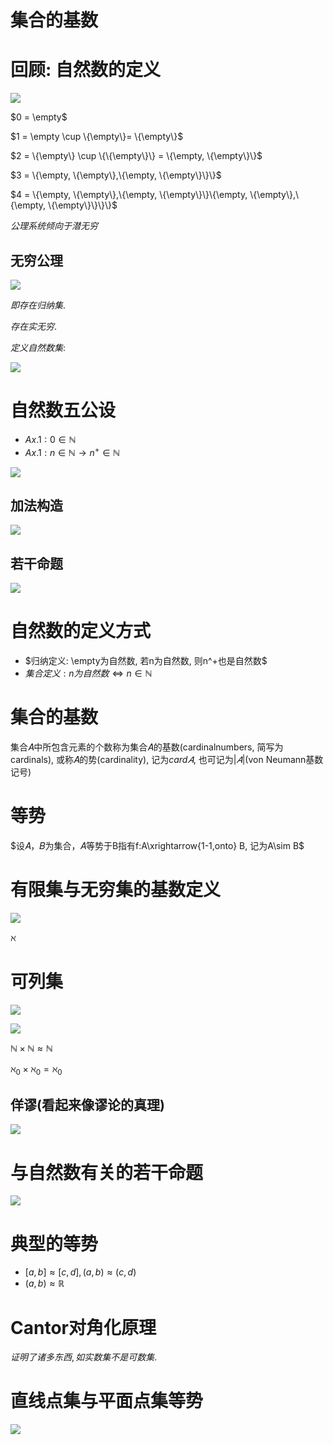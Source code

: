 # 集合的基数

# 回顾: 自然数的定义

![](2020-11-09-10-27-40.png)

$0 = \empty$

$1 = \empty \cup \{\empty\}= \{\empty\}$

$2 = \{\empty\} \cup \{\{\empty\}\} = \{\empty, \{\empty\}\}$

$3 = \{\empty, \{\empty\},\{\empty, \{\empty\}\}\}$

$4 = \{\empty, \{\empty\},\{\empty, \{\empty\}\}\{\empty, \{\empty\},\{\empty, \{\empty\}\}\}\}$

$公理系统倾向于潜无穷$

## 无穷公理

![](2020-11-09-10-30-53.png)

$即存在归纳集.$

$存在实无穷.$

$定义自然数集:$

![](2020-11-09-10-34-48.png)

# 自然数五公设

* $Ax.1: 0 \in \mathbb{N}$
* $Ax.1: n \in \mathbb{N} \to n^+ \in \mathbb{N}$

![](2020-11-09-10-49-45.png)

## 加法构造

![](2020-11-09-10-50-22.png)

## 若干命题

![](2020-11-09-10-50-57.png)

# 自然数的定义方式

* $归纳定义: \empty为自然数, 若n为自然数, 则n^+也是自然数$
* $集合定义: n为自然数 \Leftrightarrow n\in \mathbb N$


# 集合的基数

集合𝐴中所包含元素的个数称为集合𝐴的基数(cardinalnumbers, 简写为cardinals), 或称𝐴的势(cardinality),
记为$card 𝐴$, 也可记为$|𝐴|$(von Neumann基数记号)

# 等势

$设𝐴，𝐵为集合，𝐴等势于B指有f:A\xrightarrow{1-1,onto} B, 记为A\sim B$

# 有限集与无穷集的基数定义

![](2020-11-09-10-58-56.png)

$\aleph$

# 可列集

![](2020-11-09-11-24-47.png)

![](2020-11-09-11-27-28.png)

$\mathbb{N}\times\mathbb{N} \approx \mathbb{N}$

$\aleph_0\times\aleph_0=\aleph_0$

## 佯谬(看起来像谬论的真理)

![](2020-11-09-11-34-06.png)

# 与自然数有关的若干命题

![](2020-11-09-11-39-02.png)

# 典型的等势

* $[a,b]\approx [c,d], (a,b)\approx (c,d)$
* $(a,b)\approx \mathbb{R}$

# Cantor对角化原理

$证明了诸多东西, 如实数集不是可数集.$

# 直线点集与平面点集等势

![](2020-11-09-11-59-28.png)